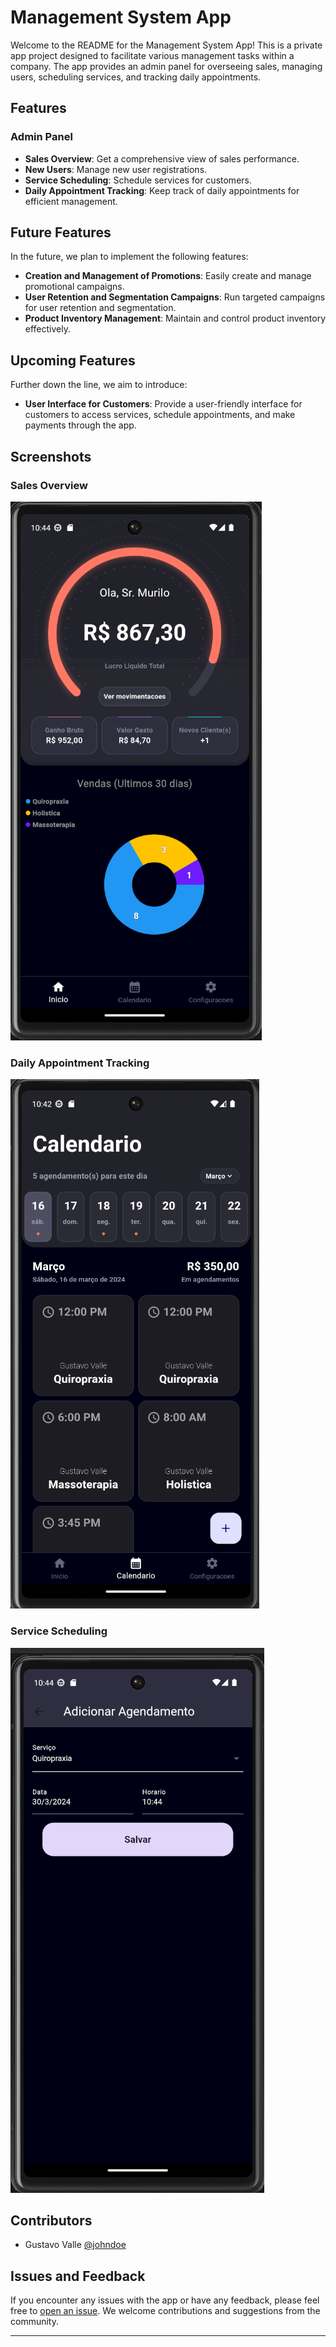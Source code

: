 # Management System App

Welcome to the README for the Management System App! This is a private app project designed to facilitate various management tasks within a company. The app provides an admin panel for overseeing sales, managing users, scheduling services, and tracking daily appointments. 

## Features

### Admin Panel
- **Sales Overview**: Get a comprehensive view of sales performance.
- **New Users**: Manage new user registrations.
- **Service Scheduling**: Schedule services for customers.
- **Daily Appointment Tracking**: Keep track of daily appointments for efficient management.

## Future Features
In the future, we plan to implement the following features:
- **Creation and Management of Promotions**: Easily create and manage promotional campaigns.
- **User Retention and Segmentation Campaigns**: Run targeted campaigns for user retention and segmentation.
- **Product Inventory Management**: Maintain and control product inventory effectively.

## Upcoming Features
Further down the line, we aim to introduce:
- **User Interface for Customers**: Provide a user-friendly interface for customers to access services, schedule appointments, and make payments through the app.

## Screenshots

### Sales Overview
![Sales Overview](screenshots/sales_overview.png)

### Daily Appointment Tracking
![Appointment Tracking](screenshots/appointment_tracking.png)

### Service Scheduling
![Service Scheduling](screenshots/service_scheduling.png)


## Contributors
- Gustavo Valle [@johndoe](https://github.com/gustavovalle23)

## Issues and Feedback
If you encounter any issues with the app or have any feedback, please feel free to [open an issue](https://github.com/gustavovalle23/management-system-public/issues). We welcome contributions and suggestions from the community.


---
